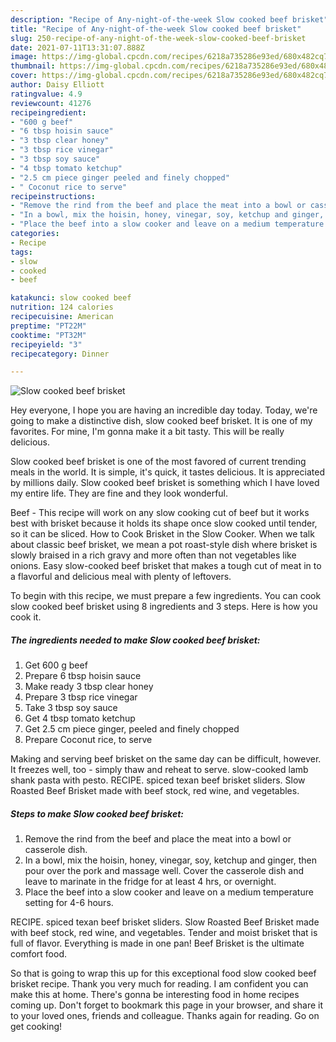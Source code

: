 ```yaml
---
description: "Recipe of Any-night-of-the-week Slow cooked beef brisket"
title: "Recipe of Any-night-of-the-week Slow cooked beef brisket"
slug: 250-recipe-of-any-night-of-the-week-slow-cooked-beef-brisket
date: 2021-07-11T13:31:07.888Z
image: https://img-global.cpcdn.com/recipes/6218a735286e93ed/680x482cq70/slow-cooked-beef-brisket-recipe-main-photo.jpg
thumbnail: https://img-global.cpcdn.com/recipes/6218a735286e93ed/680x482cq70/slow-cooked-beef-brisket-recipe-main-photo.jpg
cover: https://img-global.cpcdn.com/recipes/6218a735286e93ed/680x482cq70/slow-cooked-beef-brisket-recipe-main-photo.jpg
author: Daisy Elliott
ratingvalue: 4.9
reviewcount: 41276
recipeingredient:
- "600 g beef"
- "6 tbsp hoisin sauce"
- "3 tbsp clear honey"
- "3 tbsp rice vinegar"
- "3 tbsp soy sauce"
- "4 tbsp tomato ketchup"
- "2.5 cm piece ginger peeled and finely chopped"
- " Coconut rice to serve"
recipeinstructions:
- "Remove the rind from the beef and place the meat into a bowl or casserole dish."
- "In a bowl, mix the hoisin, honey, vinegar, soy, ketchup and ginger, then pour over the pork and massage well. Cover the casserole dish and leave to marinate in the fridge for at least 4 hrs, or overnight."
- "Place the beef into a slow cooker and leave on a medium temperature setting for 4-6 hours."
categories:
- Recipe
tags:
- slow
- cooked
- beef

katakunci: slow cooked beef 
nutrition: 124 calories
recipecuisine: American
preptime: "PT22M"
cooktime: "PT32M"
recipeyield: "3"
recipecategory: Dinner

---
```



![Slow cooked beef brisket](https://img-global.cpcdn.com/recipes/6218a735286e93ed/680x482cq70/slow-cooked-beef-brisket-recipe-main-photo.jpg)

Hey everyone, I hope you are having an incredible day today. Today, we're going to make a distinctive dish, slow cooked beef brisket. It is one of my favorites. For mine, I'm gonna make it a bit tasty. This will be really delicious.

Slow cooked beef brisket is one of the most favored of current trending meals in the world. It is simple, it's quick, it tastes delicious. It is appreciated by millions daily. Slow cooked beef brisket is something which I have loved my entire life. They are fine and they look wonderful.

Beef - This recipe will work on any slow cooking cut of beef but it works best with brisket because it holds its shape once slow cooked until tender, so it can be sliced. How to Cook Brisket in the Slow Cooker. When we talk about classic beef brisket, we mean a pot roast-style dish where brisket is slowly braised in a rich gravy and more often than not vegetables like onions. Easy slow-cooked beef brisket that makes a tough cut of meat in to a flavorful and delicious meal with plenty of leftovers.


To begin with this recipe, we must prepare a few ingredients. You can cook slow cooked beef brisket using 8 ingredients and 3 steps. Here is how you cook it.

<!--inarticleads1-->

##### The ingredients needed to make Slow cooked beef brisket:

1. Get 600 g beef
1. Prepare 6 tbsp hoisin sauce
1. Make ready 3 tbsp clear honey
1. Prepare 3 tbsp rice vinegar
1. Take 3 tbsp soy sauce
1. Get 4 tbsp tomato ketchup
1. Get 2.5 cm piece ginger, peeled and finely chopped
1. Prepare  Coconut rice, to serve


Making and serving beef brisket on the same day can be difficult, however. It freezes well, too - simply thaw and reheat to serve. slow-cooked lamb shank pasta with pesto. RECIPE. spiced texan beef brisket sliders. Slow Roasted Beef Brisket made with beef stock, red wine, and vegetables. 

<!--inarticleads2-->

##### Steps to make Slow cooked beef brisket:

1. Remove the rind from the beef and place the meat into a bowl or casserole dish.
1. In a bowl, mix the hoisin, honey, vinegar, soy, ketchup and ginger, then pour over the pork and massage well. Cover the casserole dish and leave to marinate in the fridge for at least 4 hrs, or overnight.
1. Place the beef into a slow cooker and leave on a medium temperature setting for 4-6 hours.


RECIPE. spiced texan beef brisket sliders. Slow Roasted Beef Brisket made with beef stock, red wine, and vegetables. Tender and moist brisket that is full of flavor. Everything is made in one pan! Beef Brisket is the ultimate comfort food. 

So that is going to wrap this up for this exceptional food slow cooked beef brisket recipe. Thank you very much for reading. I am confident you can make this at home. There's gonna be interesting food in home recipes coming up. Don't forget to bookmark this page in your browser, and share it to your loved ones, friends and colleague. Thanks again for reading. Go on get cooking!
